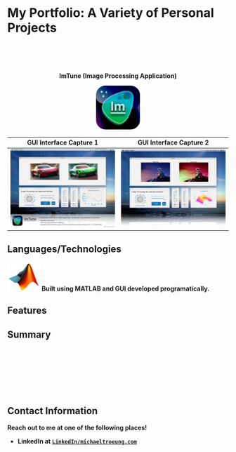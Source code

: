 # My Portfolio: A Variety of Personal Projects

<br/>
<br/>
<br/>

<p align="center">
<b> ImTune (Image Processing Application)

<p align="center">
  <img src="Images/ImTuneIcon.png" width = "100">
</p>


| GUI Interface Capture 1 | GUI Interface Capture 2 |
| :---: |:---:|
| <img src="Images/ImTune_1.png" width = "500"> |  <img src="Images/ImTune_2.png" width = "500"> | 
</p>

## Languages/Technologies

<img src="Images/MATLAB_Icon.gif" width = "75"> 
Built using MATLAB and GUI developed programatically.


## Features

## Summary 

<br/>
<br/>
<br/>
<br/>
<br/>
<br/>

## Contact Information
Reach out to me at one of the following places!

- LinkedIn at <a href="https://www.linkedin.com/in/michaeltroeung/" target="_blank">`LinkedIn/michaeltroeung.com`</a>


